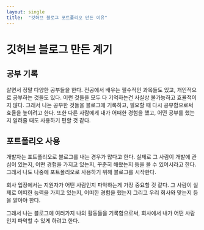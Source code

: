 ```yaml
---
layout: single
title:  "깃허브 블로그 포트폴리오 만든 이유"
---
```


# 깃허브 블로그 만든 계기
## 공부 기록
살면서 정말 다양한 공부들을 한다. 전공에서 배우는 필수적인 과목들도 있고, 개인적으로 공부하는 것들도 있다. 이런 것들을 모두 다 기억하는건 사실상 불가능하고 효율적이지 않다. 그래서 나는 공부한 것들을 블로그에 기록하고, 필요할 때 다시 공부함으로써 효율을 높이려고 한다. 또한 다른 사람에게 내가 어떠한 경험을 했고, 어떤 공부를 했는지 알려줄 때도 사용하기 편할 것 같다.
## 포트폴리오 사용
개발자는 포트폴리오로 블로그를 내는 경우가 많다고 한다. 실제로 그 사람이 개발에 관심이 있는지, 어떤 경험을 가지고 있는지, 꾸준히 해왔는지 등을 볼 수 있어서라고 한다. 그래서 나도 나중에 포트폴리오로 사용하기 위해 블로그를 시작한다.

회사 입장에서는 지원자가 어떤 사람인지 파악하는게 가장 중요할 것 같다. 그 사람이 실제로 어떠한 능력을 가지고 있는지, 어떠한 경험을 했는지 그리고 우리 회사와 맞는지 등을 알아야 한다.

그래서 나는 블로그에 여러가지 나의 활동들을 기록함으로써, 회사에서 내가 어떤 사람인지 파악할 수 있게 하려고 한다. 
